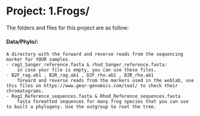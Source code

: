 # Project: 1.Frogs/

The folders and files for this project are as follow:

#### Data/Phylo/:
	A directory with the forward and reverse reads from the sequencing marker for YOUR samples.
	- rag1_Sanger_reference.fasta & rhod_Sanger_reference.fasta:
 		in case your file is empty, you can use these files.
	- B2F_rag.ab1 , B2R_rag.ab1 , D2F_rho.ab1 , D2R_rho.ab1 
		forward and reverse reads from the markers used in the weblab, use this files on https://www.gear-genomics.com/teal/ to check their chromatograms.
	- Rag1_Reference_sequences.fasta & Rhod_Reference_sequences.fasta
		fasta formatted sequences for many frog species that you can use to built a phylogeny. Use the outgroup to root the tree.

